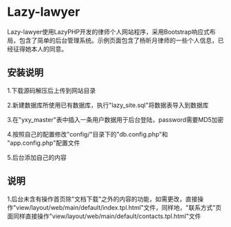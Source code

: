 Lazy-lawyer
===========

Lazy-lawyer使用LazyPHP开发的律师个人网站程序，采用Bootstrap响应式布局，包含了简单的后台管理系统。示例页面包含了杨昕月律师的一些个人信息，已经征得她本人的同意。

## 安装说明 ##

1.下载源码解压后上传到网站目录

2.新建数据库所使用已有数据库，执行"lazy_site.sql"将数据表导入到数据库

3.在"yxy_master"表中插入一条用户数据用于后台登陆，password需要MD5加密

4.按照自己的配置修改"config/"目录下的"db.config.php"和
"app.config.php"配置文件

5.后台添加自己的内容

## 说明 ##

1.后台未含有操作首页除"文档下载"之外的内容的功能，如需更改，直接操作"view/layout/web/main/default/index.tpl.html"文件，同样地，"联系方式"页面同样直接操作"view/layout/web/main/default/contacts.tpl.html"文件
